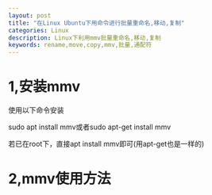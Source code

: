 ```yaml
---
layout: post
title: "在Linux Ubuntu下用命令进行批量重命名,移动,复制"
categories: Linux
description: Linux下利用mmv批量重命名,移动,复制
keywords: rename,move,copy,mmv,批量,通配符
---
```


# 1,安装mmv

使用以下命令安装

sudo apt install mmv或者sudo apt-get install mmv

若已在root下，直接apt install mmv即可(用apt-get也是一样的)

# 2,mmv使用方法

